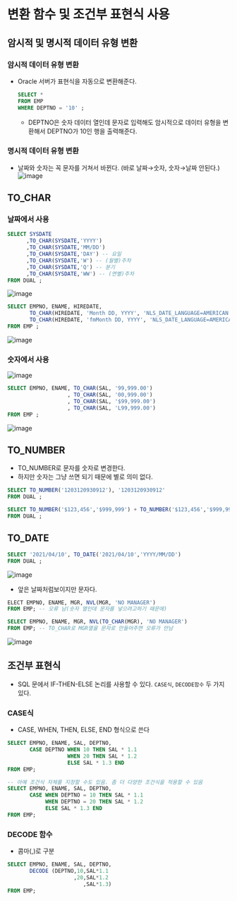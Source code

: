 # 변환 함수 및 조건부 표현식 사용
## 암시적 및 명시적 데이터 유형 변환
### 암시적 데이터 유형 변환
* Oracle 서버가 표현식을 자동으로 변환해준다.
  ```SQL
  SELECT * 
  FROM EMP 
  WHERE DEPTNO = '10' ;
  ```
  * DEPTNO은 숫자 데이터 열인데 문자로 입력해도 암시적으로 데이터 유형을 변환해서 DEPTNO가 10인 행을 출력해준다. 
### 명시적 데이터 유형 변환
* 날짜와 숫자는 꼭 문자를 거쳐서 바뀐다. (바로 날짜→숫자, 숫자→날짜 안된다.)
  ![image](https://user-images.githubusercontent.com/79209568/114262552-93d5f800-9a1b-11eb-84c7-947744f3ab53.png)
  
## TO_CHAR
### 날짜에서 사용
```SQL
SELECT SYSDATE
      ,TO_CHAR(SYSDATE,'YYYY')
      ,TO_CHAR(SYSDATE,'MM/DD')	  
      ,TO_CHAR(SYSDATE,'DAY') -- 요일
      ,TO_CHAR(SYSDATE,'W') -- (월별)주차
      ,TO_CHAR(SYSDATE,'Q') -- 분기
      ,TO_CHAR(SYSDATE,'WW') -- (연별)주차  
FROM DUAL ; 
```
![image](https://user-images.githubusercontent.com/79209568/114262739-8f5e0f00-9a1c-11eb-8d44-06c72aa07ca5.png)
  
  
```SQL
SELECT EMPNO, ENAME, HIREDATE, 
       TO_CHAR(HIREDATE, 'Month DD, YYYY', 'NLS_DATE_LANGUAGE=AMERICAN'),
       TO_CHAR(HIREDATE, 'fmMonth DD, YYYY', 'NLS_DATE_LANGUAGE=AMERICAN')
FROM EMP ;
```
![image](https://user-images.githubusercontent.com/79209568/114262823-11e6ce80-9a1d-11eb-9f5f-015a614f3379.png)


### 숫자에서 사용
![image](https://user-images.githubusercontent.com/79209568/114263160-ecf35b00-9a1e-11eb-9d92-83fb296cc9a9.png)
```SQL
SELECT EMPNO, ENAME, TO_CHAR(SAL, '99,999.00')
                   , TO_CHAR(SAL, '00,999.00')
                   , TO_CHAR(SAL, '$99,999.00')
                   , TO_CHAR(SAL, 'L99,999.00')
FROM EMP ; 
```
![image](https://user-images.githubusercontent.com/79209568/114263193-1a400900-9a1f-11eb-87fb-6ffbb9fec935.png)

## TO_NUMBER
* TO_NUMBER로 문자를 숫자로 변경한다.
* 하지만 숫자는 그냥 쓰면 되기 때문에 별로 의미 없다.
```SQL
SELECT TO_NUMBER('1203120930912'), '1203120930912'
FROM DUAL ; 

SELECT TO_NUMBER('$123,456','$999,999') + TO_NUMBER('$123,456','$999,999')
FROM DUAL ;
```
## TO_DATE
```SQL
SELECT '2021/04/10', TO_DATE('2021/04/10','YYYY/MM/DD')
FROM DUAL ;
```
![image](https://user-images.githubusercontent.com/79209568/114263366-05b04080-9a20-11eb-82ee-bf32105bc24a.png)
  * 앞은 날짜처럼보이지만 문자다.

```SQL
ELECT EMPNO, ENAME, MGR, NVL(MGR, 'NO MANAGER')
FROM EMP; -- 오류 남(숫자 열인데 문자를 넣으려고하기 때문에)

SELECT EMPNO, ENAME, MGR, NVL(TO_CHAR(MGR), 'NO MANAGER')
FROM EMP; -- TO_CHAR로 MGR열을 문자로 만들어주면 오류가 안남
```
![image](https://user-images.githubusercontent.com/79209568/114288336-d7774300-9aa9-11eb-9389-e7dbff6dcaa4.png)


## 조건부 표현식
* SQL 문에서 IF-THEN-ELSE 논리를 사용할 수 있다. `CASE식`, `DECODE함수` 두 가지 있다.
### CASE식
* CASE, WHEN, THEN, ELSE, END 형식으로 쓴다
```SQL
SELECT EMPNO, ENAME, SAL, DEPTNO, 
       CASE DEPTNO WHEN 10 THEN SAL * 1.1
                   WHEN 20 THEN SAL * 1.2
                   ELSE SAL * 1.3 END
FROM EMP;
```
```SQL
-- 아예 조건식 자체를 지정할 수도 있음. 좀 더 다양한 조건식을 적용할 수 있음
SELECT EMPNO, ENAME, SAL, DEPTNO, 
       CASE WHEN DEPTNO = 10 THEN SAL * 1.1
            WHEN DEPTNO = 20 THEN SAL * 1.2
            ELSE SAL * 1.3 END
FROM EMP;
```
### DECODE 함수
* 콤마(,)로 구분
```SQL
SELECT EMPNO, ENAME, SAL, DEPTNO,
       DECODE (DEPTNO,10,SAL*1.1
                     ,20,SAL*1.2
                        ,SAL*1.3)
FROM EMP;
```
